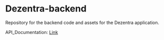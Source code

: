 # Dezentra-backend

Repository for the backend code and assets for the Dezentra application.

API_Documentation: [Link](https://documenter.getpostman.com/view/43942900/2sB2j1hCDp)
